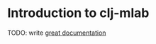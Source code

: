 # Introduction to clj-mlab

TODO: write [great documentation](http://jacobian.org/writing/what-to-write/)
